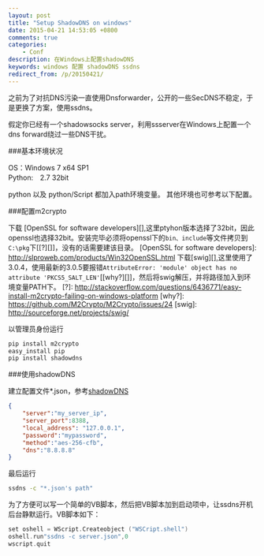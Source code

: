 ```yaml
---
layout: post
title: "Setup ShadowDNS on windows"
date: 2015-04-21 14:53:05 +0800
comments: true
categories: 
    - Conf
description: 在Windows上配置shadowDNS 
keywords: windows 配置 shadowDNS ssdns 
redirect_from: /p/20150421/
---
```


之前为了对抗DNS污染一直使用Dnsforwarder，公开的一些SecDNS不稳定，于是更换了方案，使用ssdns。

假定你已经有一个shadowsocks server，利用ssserver在Windows上配置一个dns forward绕过一些DNS干扰。

<!-- more -->
###基本环境状况


OS：Windows 7 x64 SP1   <br/> Python:　2.7 32bit

python 以及 python/Script 都加入path环境变量。
其他环境也可参考以下配置。

###配置m2crypto

下载 [OpenSSL for software developers][],这里ptyhon版本选择了32bit，因此openssl也选择32bit。安装完毕必须将openssl下的`bin、include`等文件拷贝到`C:\pkg`下[[?][]]，没有的话需要建该目录。
[OpenSSL for software developers]: http://slproweb.com/products/Win32OpenSSL.html 
下载[swig][],这里使用了3.0.4，使用最新的3.0.5要报错`AttributeError: 'module' object has no attribute 'PKCS5_SALT_LEN'`[[why?][]]，然后将swig解压，并将路径加入到环境变量PATH下。
[?]: http://stackoverflow.com/questions/6436771/easy-install-m2crypto-failing-on-windows-platform
[why?]: https://github.com/M2Crypto/M2Crypto/issues/24
[swig]: http://sourceforge.net/projects/swig/

以管理员身份运行

```bat
pip install m2crypto
easy_install pip
pip install shadowdns
```
###使用shadowDNS

建立配置文件*.json，参考[shadowDNS][]

```json
{
    "server":"my_server_ip",
    "server_port":8388,
    "local_address": "127.0.0.1",
    "password":"mypassword",
    "method":"aes-256-cfb",
    "dns":"8.8.8.8"
}

```

最后运行 

```bat
ssdns -c "*.json's path"
```

为了方便可以写一个简单的VB脚本，然后把VB脚本加到启动项中，让ssdns开机后台静默运行。VB脚本如下：

```C
set oshell = WScript.Createobject ("WSCript.shell")
oshell.run"ssdns -c server.json",0
wscript.quit
```

[shadowDNS]: https://github.com/shadowsocks/ShadowDNS